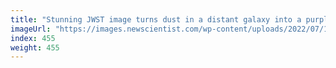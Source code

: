 ```yaml
---
title: "Stunning JWST image turns dust in a distant galaxy into a purple swirl"
imageUrl: "https://images.newscientist.com/wp-content/uploads/2022/07/19144341/SEI_115370440.jpg?width=600"
index: 455
weight: 455
---
```

